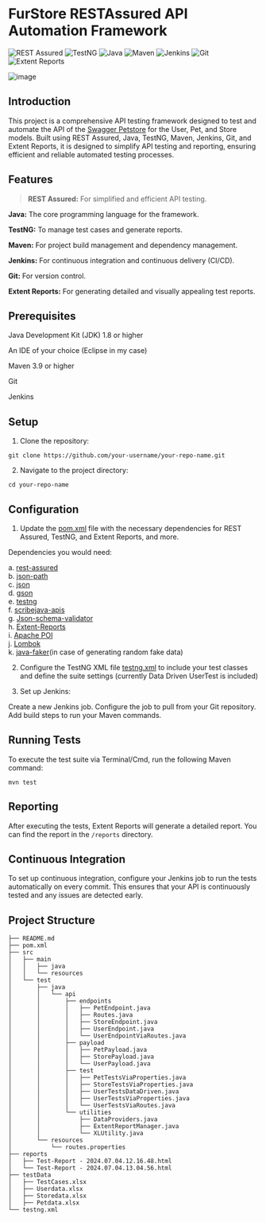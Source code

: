 # FurStore RESTAssured API Automation Framework

![REST Assured](https://img.shields.io/badge/RESTAssured-43B02A?style=for-the-badge&logo=restassured&logoColor=black)
![TestNG](https://img.shields.io/badge/TestNG-FFD700?style=for-the-badge&logo=testng&logoColor=white)
![Java](https://img.shields.io/badge/Java-ED8B00?style=for-the-badge&logo=java&logoColor=white)
![Maven](https://img.shields.io/badge/Maven-C71A36?style=for-the-badge&logo=apache-maven&logoColor=white)
![Jenkins](https://img.shields.io/badge/Jenkins-D24939?style=for-the-badge&logo=jenkins&logoColor=white)
![Git](https://img.shields.io/badge/Git-F05032?style=for-the-badge&logo=git&logoColor=white)
![Extent Reports](https://img.shields.io/badge/Extent%20Reports-4B8BBE?style=for-the-badge&logo=extent-reports&logoColor=white)




![image](https://github.com/ssinghaaryan/FurStore-Automation/assets/86829777/bb2116a5-d958-452d-a8bd-41bc2529db4e)




## Introduction

This project is a comprehensive API testing framework designed to test and automate the API of the [Swagger Petstore](https://petstore.swagger.io/#/) for the User, Pet, and Store models. Built using REST Assured, Java, TestNG, Maven, Jenkins, Git, and Extent Reports, it is designed to simplify API testing and reporting, ensuring efficient and reliable automated testing processes.


## Features

> **REST Assured:** For simplified and efficient API testing.

**Java:** The core programming language for the framework.  

**TestNG:** To manage test cases and generate reports.  

**Maven:** For project build management and dependency management.  

**Jenkins:** For continuous integration and continuous delivery (CI/CD).  

**Git:** For version control.  

**Extent Reports:** For generating detailed and visually appealing test reports.  



## Prerequisites


Java Development Kit (JDK) 1.8 or higher  

An IDE of your choice (Eclipse in my case)  

Maven 3.9 or higher  

Git  

Jenkins  


## Setup


1. Clone the repository:
   
```
git clone https://github.com/your-username/your-repo-name.git
```

2. Navigate to the project directory:

```
cd your-repo-name
```

## Configuration


1. Update the [pom.xml](/pom.xml) file with the necessary dependencies for REST Assured, TestNG, and Extent Reports, and more.

Dependencies you would need:

a.  [rest-assured](https://mvnrepository.com/artifact/io.rest-assured/rest-assured)  
b. [json-path](https://mvnrepository.com/artifact/io.rest-assured/json-path)  
c. [json](https://mvnrepository.com/artifact/org.json/json)  
d. [gson](https://mvnrepository.com/artifact/com.google.code.gson/gson)  
e. [testng](https://mvnrepository.com/artifact/org.testng/testng)  
f. [scribejava-apis](https://mvnrepository.com/artifact/com.github.scribejava/scribejava-apis)  
g. [Json-schema-validator](https://mvnrepository.com/artifact/io.rest-assured/json-schema-validator)  
h. [Extent-Reports](https://mvnrepository.com/artifact/com.aventstack/extentreports)  
i. [Apache POI](https://mvnrepository.com/artifact/org.apache.poi/poi)  
j. [Lombok](https://mvnrepository.com/artifact/org.projectlombok/lombok)  
k. [java-faker](https://github.com/DiUS/java-faker)(in case of generating random fake data)



2. Configure the TestNG XML file [testng.xml](/testng.xml) to include your test classes and define the suite settings (currently Data Driven UserTest is included)

3. Set up Jenkins:

Create a new Jenkins job.
Configure the job to pull from your Git repository.
Add build steps to run your Maven commands.

## Running Tests

To execute the test suite via Terminal/Cmd, run the following Maven command:

```
mvn test
```

## Reporting
After executing the tests, Extent Reports will generate a detailed report. You can find the report in the ```/reports``` directory.


## Continuous Integration
To set up continuous integration, configure your Jenkins job to run the tests automatically on every commit. This ensures that your API is continuously tested and any issues are detected early.


## Project Structure

```
├── README.md
├── pom.xml
├── src
│   ├── main
│   │   ├── java
│   │   └── resources
│   └── test
│       ├── java
│       │   └── api
│       │       ├── endpoints
│       │       │   ├── PetEndpoint.java
│       │       │   ├── Routes.java
│       │       │   ├── StoreEndpoint.java
│       │       │   ├── UserEndpoint.java
│       │       │   └── UserEndpointViaRoutes.java
│       │       ├── payload
│       │       │   ├── PetPayload.java
│       │       │   ├── StorePayload.java
│       │       │   └── UserPayload.java
│       │       ├── test
│       │       │   ├── PetTestsViaProperties.java
│       │       │   ├── StoreTestsViaProperties.java
│       │       │   ├── UserTestsDataDriven.java
│       │       │   ├── UserTestsViaProperties.java
│       │       │   └── UserTestsViaRoutes.java
│       │       └── utilities
│       │           ├── DataProviders.java
│       │           ├── ExtentReportManager.java
│       │           └── XLUtility.java
│       └── resources
│           └── routes.properties
├── reports
│   ├── Test-Report - 2024.07.04.12.16.48.html
│   └── Test-Report - 2024.07.04.13.04.56.html
├── testData
│   ├── TestCases.xlsx
│   ├── Userdata.xlsx
│   ├── Storedata.xlsx
│   ├── Petdata.xlsx
└── testng.xml
```





